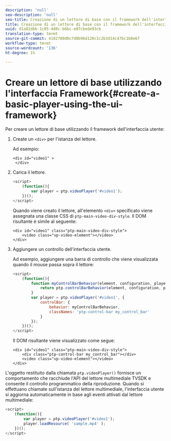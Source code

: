 ```yaml
---
description: 'null'
seo-description: 'null'
seo-title: Creazione di un lettore di base con il framework dell'interfaccia utente
title: Creazione di un lettore di base con il framework dell'interfaccia utente
uuid: d1a82dbb-1c05-4d0c-b6bc-e07cbede93cb
translation-type: tm+mt
source-git-commit: 4102780d0c7d0b96d120c1c2b3d14c47bc1b0e6f
workflow-type: tm+mt
source-wordcount: '136'
ht-degree: 1%

---
```



# Creare un lettore di base utilizzando l&#39;interfaccia Framework{#create-a-basic-player-using-the-ui-framework}

Per creare un lettore di base utilizzando il framework dell&#39;interfaccia utente:

1. Create un `<div>` per l&#39;istanza del lettore.

   Ad esempio:

   ```
   <div id="video1" > 
    </div>
   ```

1. Carica il lettore.

   ```js
   <script> 
       (function(){ 
           var player = ptp.videoPlayer('#video1'); 
       })(); 
   </script>
   ```

   Quando viene creato il lettore, all&#39;elemento `<div>` specificato viene assegnata una classe CSS di `ptp-main-video-div-style`. Il DOM risultante è simile al seguente:

   ```
   <div id="video1" class="ptp-main-video-div-style"> 
       <video class="vp-video-element"></video> 
   </div>
   ```

1. Aggiungere un controllo dell’interfaccia utente.

   Ad esempio, aggiungere una barra di controllo che viene visualizzata quando il mouse passa sopra il lettore:

   ```js
   <script> 
       (function(){ 
           function myControlBarBehavior(element, configuration, player) { 
               return ptp.controlBarBehavior(element, configuration, player); 
           } 
           var player = ptp.videoPlayer('#video1', { 
               controlBar: { 
                   behavior: myControlBarBehavior, 
                   classNames: 'ptp-control-bar my_control_bar' 
               } 
           }); 
       })(); 
   </script>
   ```

   Il DOM risultante viene visualizzato come segue:

   ```
   <div id="video1" class="ptp-main-video-div-style"> 
       <div class="ptp-control-bar my_control_bar"></div> 
       <video class="vp-video-element"></video> 
   </div>
   ```

L&#39;oggetto restituito dalla chiamata `ptp.videoPlayer()` fornisce un comportamento che racchiude l&#39;API del lettore multimediale TVSDK e consente il controllo programmatico della riproduzione. Quando si effettuano chiamate sull&#39;istanza del lettore multimediale, l&#39;interfaccia utente si aggiorna automaticamente in base agli eventi attivati dal lettore multimediale:

```js
<script> 
    (function(){ 
        var player = ptp.videoPlayer('#video1'); 
        player.loadResource( 'sample.mp4' ); 
    })(); 
</script>
```
